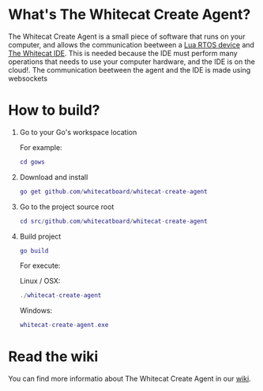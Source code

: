 # What's The Whitecat Create Agent?

The Whitecat Create Agent is a small piece of software that runs on your computer, and allows the communication beetween a [Lua RTOS device](https://github.com/whitecatboard/Lua-RTOS-ESP32) and [The Whitecat IDE](https://github.com/whitecatboard/whitecat-ide). This is needed because the IDE must perform many operations that needs to use your computer hardware, and the IDE is on the cloud!. The communication beetween the agent and the IDE is made using websockets

# How to build?

1. Go to your Go's workspace location

   For example:

   ```lua
   cd gows
   ```

1. Download and install

   ```lua
   go get github.com/whitecatboard/whitecat-create-agent
   ```

1. Go to the project source root

   ```lua
   cd src/github.com/whitecatboard/whitecat-create-agent
   ```

1. Build project

   ```lua
   go build
   ```
   
   For execute:
   
   Linux / OSX:
   
   ```lua
   ./whitecat-create-agent
   ```
   
   Windows:
   
   ```lua
   whitecat-create-agent.exe
   ```

# Read the wiki

You can find more informatio about The Whitecat Create Agent in our [wiki](https://github.com/whitecatboard/whitecat-create-agent/wiki).
